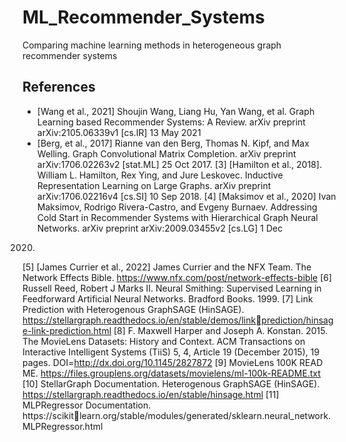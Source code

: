 # ML_Recommender_Systems
Comparing machine learning methods in heterogeneous graph recommender systems

## References

- [Wang et al., 2021] Shoujin Wang, Liang Hu, Yan Wang, et al. Graph Learning based Recommender Systems: A 
Review. arXiv preprint arXiv:2105.06339v1 [cs.IR] 13 May 2021
- [Berg, et al., 2017] Rianne van den Berg, Thomas N. Kipf, and Max Welling. Graph Convolutional Matrix 
Completion. arXiv preprint arXiv:1706.02263v2 [stat.ML] 25 Oct 2017.
[3] [Hamilton et al., 2018]. William L. Hamilton, Rex Ying, and Jure Leskovec. Inductive Representation Learning on 
Large Graphs. arXiv preprint arXiv:1706.02216v4 [cs.SI] 10 Sep 2018.
[4] [Maksimov et al., 2020] Ivan Maksimov, Rodrigo Rivera-Castro, and Evgeny Burnaev. Addressing Cold Start in 
Recommender Systems with Hierarchical Graph Neural Networks. arXiv preprint arXiv:2009.03455v2 [cs.LG] 1 Dec 
2020.
[5] [James Currier et al., 2022] James Currier and the NFX Team. The Network Effects Bible. 
https://www.nfx.com/post/network-effects-bible
[6] Russell Reed, Robert J Marks II. Neural Smithing: Supervised Learning in Feedforward Artificial Neural Networks. 
Bradford Books. 1999.
[7] Link Prediction with Heterogenous GraphSAGE (HinSAGE). https://stellargraph.readthedocs.io/en/stable/demos/linkprediction/hinsage-link-prediction.html
[8] F. Maxwell Harper and Joseph A. Konstan. 2015. The MovieLens Datasets: History and Context. ACM Transactions 
on Interactive Intelligent Systems (TiiS) 5, 4, Article 19 (December 2015), 19 pages.
DOI=http://dx.doi.org/10.1145/2827872
[9] MovieLens 100K READ ME. https://files.grouplens.org/datasets/movielens/ml-100k-README.txt
[10] StellarGraph Documentation. Heterogenous GraphSAGE (HinSAGE). 
https://stellargraph.readthedocs.io/en/stable/hinsage.html
[11] MLPRegressor Documentation. https://scikitlearn.org/stable/modules/generated/sklearn.neural_network.MLPRegressor.html
